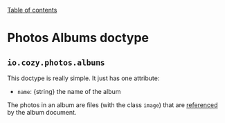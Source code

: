 [Table of contents](README.md#table-of-contents)

# Photos Albums doctype

## `io.cozy.photos.albums`

This doctype is really simple. It just has one attribute:

- `name`: {string} the name of the album

The photos in an album are files (with the class `image`) that are [referenced](https://docs.cozy.io/en/cozy-stack/references-docs-in-vfs/) by the album document.
